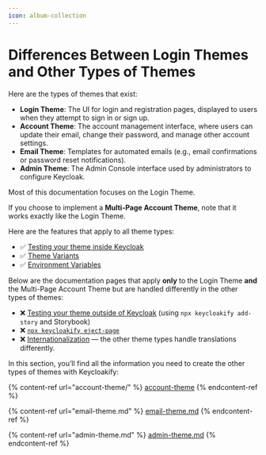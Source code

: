 ```yaml
---
icon: album-collection
---
```


# Differences Between Login Themes and Other Types of Themes

Here are the types of themes that exist:

* **Login Theme**: The UI for login and registration pages, displayed to users when they attempt to sign in or sign up.
* **Account Theme**: The account management interface, where users can update their email, change their password, and manage other account settings.
* **Email Theme**: Templates for automated emails (e.g., email confirmations or password reset notifications).
* **Admin Theme**: The Admin Console interface used by administrators to configure Keycloak.

Most of this documentation focuses on the Login Theme.

If you choose to implement a **Multi-Page Account Theme**, note that it works exactly like the Login Theme.

Here are the features that apply to all theme types:

* ✅ [Testing your theme inside Keycloak](../testing-your-theme/inside-of-keycloak.md)
* ✅ [Theme Variants](../features/theme-variants.md)
* ✅ [Environment Variables](../features/compiler-options/environmentvariables.md)

Below are the documentation pages that apply **only** to the Login Theme **and** the Multi-Page Account Theme but are handled differently in the other types of themes: &#x20;

* ❌ [Testing your theme outside of Keycloak](../testing-your-theme/outside-of-keycloak.md) (using `npx keycloakify add-story` and Storybook)
* ❌ [`npx keycloakify eject-page`](../common-use-case-examples/using-a-component-library.md)
* ❌ [Internationalization](../features/i18n/) — the other theme types handle translations differently.

In this section, you’ll find all the information you need to create the other types of themes with Keycloakify:

{% content-ref url="account-theme/" %}
[account-theme](account-theme/)
{% endcontent-ref %}

{% content-ref url="email-theme.md" %}
[email-theme.md](email-theme.md)
{% endcontent-ref %}

{% content-ref url="admin-theme.md" %}
[admin-theme.md](admin-theme.md)
{% endcontent-ref %}
